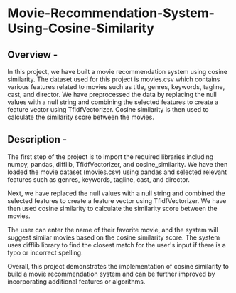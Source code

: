 # Movie-Recommendation-System-Using-Cosine-Similarity
## Overview -
In this project, we have built a movie recommendation system using cosine similarity. The dataset used for this project is movies.csv which contains various features related to movies such as title, genres, keywords, tagline, cast, and director. We have preprocessed the data by replacing the null values with a null string and combining the selected features to create a feature vector using TfidfVectorizer. Cosine similarity is then used to calculate the similarity score between the movies.

## Description -
The first step of the project is to import the required libraries including numpy, pandas, difflib, TfidfVectorizer, and cosine_similarity. We have then loaded the movie dataset (movies.csv) using pandas and selected relevant features such as genres, keywords, tagline, cast, and director.

Next, we have replaced the null values with a null string and combined the selected features to create a feature vector using TfidfVectorizer. We have then used cosine similarity to calculate the similarity score between the movies.

The user can enter the name of their favorite movie, and the system will suggest similar movies based on the cosine similarity score. The system uses difflib library to find the closest match for the user's input if there is a typo or incorrect spelling.

Overall, this project demonstrates the implementation of cosine similarity to build a movie recommendation system and can be further improved by incorporating additional features or algorithms.




